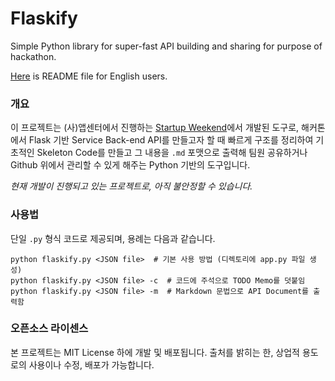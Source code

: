 # Flaskify
Simple Python library for super-fast API building and sharing for purpose of hackathon.

[Here](https://github.com/harrydrippin/Flaskify/blob/master/README_en.md) is README file for English users.

### 개요

이 프로젝트는 (사)앱센터에서 진행하는 [Startup Weekend](http://appcenter.kr/archives/category/startupweekend)에서 개발된 도구로, 해커톤에서 Flask 기반 Service Back-end API를 만들고자 할 때 빠르게 구조를 정리하여 기초적인 Skeleton Code를 만들고 그 내용을 `.md` 포맷으로 출력해 팀원 공유하거나 Github 위에서 관리할 수 있게 해주는 Python 기반의 도구입니다.

_현재 개발이 진행되고 있는 프로젝트로, 아직 불안정할 수 있습니다._

### 사용법

단일 `.py` 형식 코드로 제공되며, 용례는 다음과 같습니다.

```shell
python flaskify.py <JSON file>  # 기본 사용 방법 (디렉토리에 app.py 파일 생성)
python flaskify.py <JSON file> -c  # 코드에 주석으로 TODO Memo를 덧붙임
python flaskify.py <JSON file> -m  # Markdown 문법으로 API Document를 출력함
```

### 오픈소스 라이센스

본 프로젝트는 MIT License 하에 개발 및 배포됩니다. 출처를 밝히는 한, 상업적 용도로의 사용이나 수정, 배포가 가능합니다.